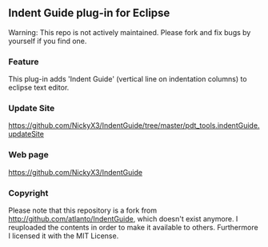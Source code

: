 ## Indent Guide plug-in for Eclipse

Warning: This repo is not actively maintained. Please fork and fix bugs by yourself if you find one.

### Feature
This plug-in adds 'Indent Guide' (vertical line on indentation columns) to eclipse text editor.

### Update Site
https://github.com/NickyX3/IndentGuide/tree/master/pdt_tools.indentGuide.updateSite

### Web page
https://github.com/NickyX3/IndentGuide

### Copyright
Please note that this repository is a fork from http://github.com/atlanto/IndentGuide, which doesn't exist anymore. I reuploaded the contents in order to make it available to others. Furthermore I licensed it with the MIT License.

